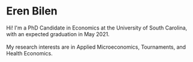 # Eren Bilen

Hi! I'm a PhD Candidate in Economics at the University of South Carolina, with an expected graduation in May 2021. <br/> <br/>
My research interests are in Applied Microeconomics, Tournaments, and Health Economics.
